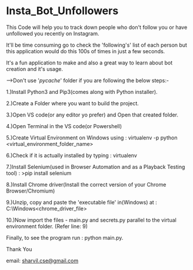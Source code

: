 # Insta_Bot_Unfollowers


This Code will help you to track down people who don't follow you or have unfollowed you recently on Instagram. 

It'll be time consuming go to check the 'following's' list of each person but this application would do this 100s of times in just a few seconds.

It's a fun application to make and also a great way to learn about bot creation and it's usage.



-->Don't use '_pycache_' folder if you are following the below steps:-

1.)Install Python3 and Pip3(comes along with Python installer).

2.)Create a Folder where you want to build the project.

3.)Open VS code(or any editor yo prefer) and Open that created folder.

4.)Open Terminal in the VS code(or Powershell)

5.)Create Virtual Environment on Windows using : virtualenv -p python <virtual_environment_folder_name>

6.)Check if it is actually installed by typing : virtualenv

7.)Install Selenium(used in Browser Automation and as a Playback Testing tool) : 
    >pip install selenium

8.)Install Chrome driver(Install the correct version of your Chrome Browser/Chromium)

9.)Unzip, copy and paste the 'executable file' in(Windows) at : C:\Windows\<chrome_driver_file>

10.)Now import the files - main.py and secrets.py parallel to the virtual environment folder. (Refer line: 9)

Finally, to see the program run : python main.py.



Thank You

email: sharvil.cse@gmail.com
